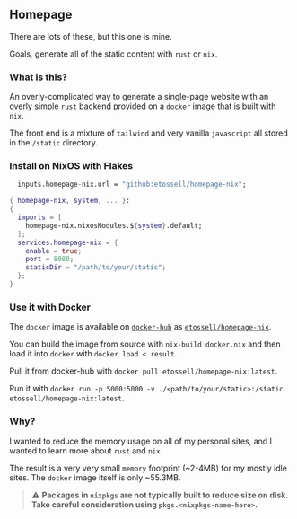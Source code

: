 ## Homepage

There are lots of these, but this one is mine.

Goals, generate all of the static content with `rust` or `nix`. 

### What is this?

An overly-complicated way to generate a single-page website with an overly simple `rust` backend provided on a `docker` image that is built with `nix`. 

The front end is a mixture of `tailwind` and very vanilla `javascript` all stored in the `/static` directory. 

### Install on NixOS with Flakes

```nix
  inputs.homepage-nix.url = "github:etossell/homepage-nix";
```

```nix
{ homepage-nix, system, ... }:
{
  imports = [
    homepage-nix.nixosModules.${system}.default;
  ];
  services.homepage-nix = {
    enable = true;
    port = 8080;
    staticDir = "/path/to/your/static";
  };
}
```

### Use it with Docker

The `docker` image is available on [`docker-hub`](https://hub.docker.com) as [`etossell/homepage-nix`](https://hub.docker.com/r/etossell/homepage-nix). 

You can build the image from source with `nix-build docker.nix` and then load it into `docker` with `docker load < result`.

Pull it from docker-hub with `docker pull etossell/homepage-nix:latest`.

Run it with `docker run -p 5000:5000 -v ./<path/to/your/static>:/static etossell/homepage-nix:latest`.

### Why?

I wanted to reduce the memory usage on all of my personal sites, and I wanted to learn more about `rust` and `nix`. 

The result is a very very small `memory` footprint (~2-4MB) for my mostly idle sites. The `docker` image itself is only ~55.3MB.

> :warning: **Packages in `nixpkgs` are not typically built to reduce size on disk. Take careful consideration using `pkgs.<nixpkgs-name-here>`.**


